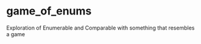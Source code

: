 game_of_enums
=============

Exploration of Enumerable and Comparable with something that resembles a game
